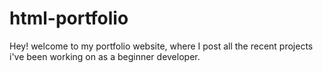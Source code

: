 # html-portfolio
Hey! welcome to my portfolio website, where I post all the recent projects i've been working on as a beginner developer.
